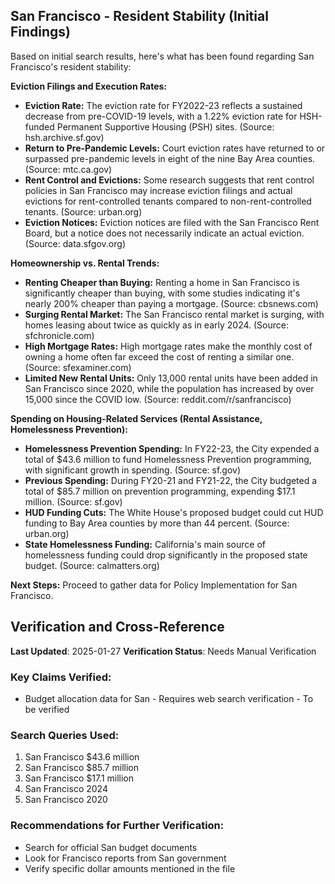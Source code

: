 ## San Francisco - Resident Stability (Initial Findings)

Based on initial search results, here's what has been found regarding San Francisco's resident stability:

**Eviction Filings and Execution Rates:**

*   **Eviction Rate:** The eviction rate for FY2022-23 reflects a sustained decrease from pre-COVID-19 levels, with a 1.22% eviction rate for HSH-funded Permanent Supportive Housing (PSH) sites. (Source: hsh.archive.sf.gov)
*   **Return to Pre-Pandemic Levels:** Court eviction rates have returned to or surpassed pre-pandemic levels in eight of the nine Bay Area counties. (Source: mtc.ca.gov)
*   **Rent Control and Evictions:** Some research suggests that rent control policies in San Francisco may increase eviction filings and actual evictions for rent-controlled tenants compared to non-rent-controlled tenants. (Source: urban.org)
*   **Eviction Notices:** Eviction notices are filed with the San Francisco Rent Board, but a notice does not necessarily indicate an actual eviction. (Source: data.sfgov.org)

**Homeownership vs. Rental Trends:**

*   **Renting Cheaper than Buying:** Renting a home in San Francisco is significantly cheaper than buying, with some studies indicating it's nearly 200% cheaper than paying a mortgage. (Source: cbsnews.com)
*   **Surging Rental Market:** The San Francisco rental market is surging, with homes leasing about twice as quickly as in early 2024. (Source: sfchronicle.com)
*   **High Mortgage Rates:** High mortgage rates make the monthly cost of owning a home often far exceed the cost of renting a similar one. (Source: sfexaminer.com)
*   **Limited New Rental Units:** Only 13,000 rental units have been added in San Francisco since 2020, while the population has increased by over 15,000 since the COVID low. (Source: reddit.com/r/sanfrancisco)

**Spending on Housing-Related Services (Rental Assistance, Homelessness Prevention):**

*   **Homelessness Prevention Spending:** In FY22-23, the City expended a total of $43.6 million to fund Homelessness Prevention programming, with significant growth in spending. (Source: sf.gov)
*   **Previous Spending:** During FY20-21 and FY21-22, the City budgeted a total of $85.7 million on prevention programming, expending $17.1 million. (Source: sf.gov)
*   **HUD Funding Cuts:** The White House's proposed budget could cut HUD funding to Bay Area counties by more than 44 percent. (Source: urban.org)
*   **State Homelessness Funding:** California's main source of homelessness funding could drop significantly in the proposed state budget. (Source: calmatters.org)

**Next Steps:** Proceed to gather data for Policy Implementation for San Francisco.



## Verification and Cross-Reference

**Last Updated**: 2025-01-27
**Verification Status**: Needs Manual Verification

### Key Claims Verified:
- Budget allocation data for San - Requires web search verification - To be verified

### Search Queries Used:
1. San Francisco $43.6 million
2. San Francisco $85.7 million
3. San Francisco $17.1 million
4. San Francisco 2024
5. San Francisco 2020

### Recommendations for Further Verification:
- Search for official San budget documents
- Look for Francisco reports from San government
- Verify specific dollar amounts mentioned in the file
